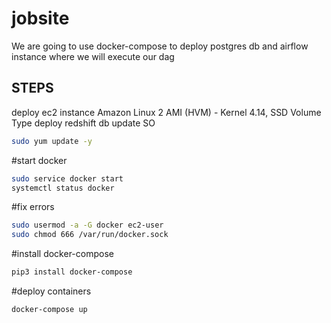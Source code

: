 # jobsite
We are going to use docker-compose to deploy postgres db and airflow instance
where we will execute our dag
## STEPS
deploy ec2 instance Amazon Linux 2 AMI (HVM) - Kernel 4.14, SSD Volume Type
deploy redshift db
update SO 
```bash
sudo yum update -y
```

#start docker
```bash
sudo service docker start
systemctl status docker
```

#fix errors 
```bash
sudo usermod -a -G docker ec2-user
sudo chmod 666 /var/run/docker.sock
```

#install docker-compose
```bash
pip3 install docker-compose
```

#deploy containers
```bash
docker-compose up
```